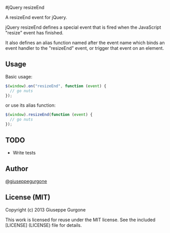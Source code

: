 #jQuery resizeEnd

A resizeEnd event for jQuery.


jQuery resizeEnd defines a special event
that is fired when the JavaScript "resize" event has finished.

It also defines an alias function named after the event name
which binds an event handler to the "resizeEnd" event,
or trigger that event on an element.

## Usage

Basic usage:

```javascript
$(window).on("resizeEnd", function (event) {
  // go nuts
});
```

or use its alias function:

```javascript
$(window).resizeEnd(function (event) {
  // go nuts
});
```

## TODO
* Write tests

## Author

[@giuseppegurgone](http://twitter.com/giuseppegurgone)

## License (MIT)

Copyright (c) 2013 Giuseppe Gurgone

This work is licensed for reuse under the MIT license.
See the included [LICENSE] (LICENSE) file for details.
